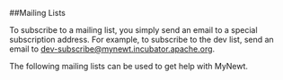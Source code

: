 

##Mailing Lists

To subscribe to a mailing list, you simply send an email to a special subscription address. For example, to subscribe to the dev list, send an email to [dev-subscribe@mynewt.incubator.apache.org](mailto:dev-subscribe@mynewt.incubator.apache.org).

The following mailing lists can be used to get help with MyNewt.
